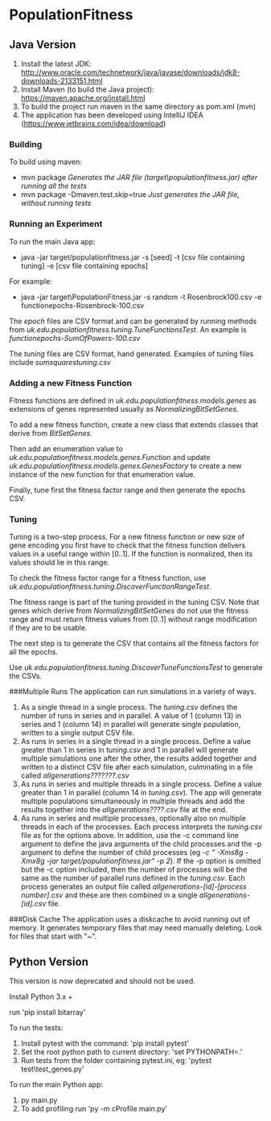 # PopulationFitness

## Java Version

1. Install the latest JDK: http://www.oracle.com/technetwork/java/javase/downloads/jdk8-downloads-2133151.html
2. Install Maven (to build the Java project): https://maven.apache.org/install.html
3. To build the project run maven in the same directory as pom.xml (mvn)
4. The application has been developed using IntelliJ IDEA (https://www.jetbrains.com/idea/download)

### Building
To build using maven: 
* mvn package *Generates the JAR file (target\populationfitness.jar) after running all the tests*
* mvn package  -Dmaven.test.skip=true *Just generates the JAR file, without running tests*

### Running an Experiment
To run the main Java app:
* java -jar target/populationfitness.jar -s [seed] -t [csv file containing tuning] -e [csv file containing epochs]

For example:
* java -jar target\PopulationFitness.jar -s random -t Rosenbrock100.csv -e functionepochs-Rosenbrock-100.csv 

The *epoch* files are CSV format and can be generated by running methods from *uk.edu.populationfitness.tuning.TuneFunctionsTest*. An example is *functionepochs-SumOfPowers-100.csv*

The *tuning* files are CSV format, hand generated. Examples of tuning files include *sumsquarestuning.csv*

### Adding a new Fitness Function
Fitness functions are defined in *uk.edu.populationfitness.models.genes* as extensions of 
genes represented usually as *NormalizingBitSetGenes*. 

To add a new fitness function, create a new class that extends classes that derive from *BitSetGenes*. 

Then add an enumeration value to *uk.edu.populationfitness.models.genes.Function* and update
*uk.edu.populationfitness.models.genes.GenesFactory* to create a new instance of the new 
function for that enumeration value. 

Finally, tune first the fitness factor range and then generate the epochs CSV.   

### Tuning 
Tuning is a two-step process. For a new fitness function or new size of gene encoding you first have to 
check that the fitness function delivers values in a useful range within [0..1]. If the function is normalized, then 
its values should lie in this range.  

To check the fitness factor range for a fitness function, use *uk.edu.populationfitness.tuning.DiscoverFunctionRangeTest*. 

The fitness range is part of the tuning provided in the tuning CSV. Note that genes which derive from 
*NormalizingBitSetGenes* do not use the fitness range and must return fitness values from [0..1] without
range modification if they are to be usable. 

The next step is to generate the CSV that contains all the fitness factors for all the epochs. 

Use *uk.edu.populationfitness.tuning.DiscoverTuneFunctionsTest* to generate the CSVs.

###Multiple Runs
The application can run simulations in a variety of ways. 

1. As a single thread in a single process. The *tuning.csv* defines the number of runs in series and in parallel. 
A value of 1 (column 13) in series and 1 (column 14) in parallel will generate single population, written to a single output CSV file. 
2. As runs in series in a single thread in a single process. Define a value greater than 1 in series in
*tuning.csv* and 1 in parallel will generate multiple simulations one after the other, the results added 
together and written to a distinct CSV file after each simulation, culminating in a file called 
*allgenerations???????.csv*
3. As runs in series and multiple threads in a single process. Define a value greater than 1 in parallel 
(column 14 in *tuning.csv*). The app will generate multiple populations simultaneously in multiple threads
and add the results together into the *allgenerations????.csv* file at the end. 
4. As runs in series and multiple processes, optionally also on multiple threads in each of the processes. 
Each process interprets the *tuning.csv* file as for the options above. In addition, use the -c command 
line argument to define the java arguments of the child processes and the -p argument to define the number 
of child processes (eg *-c " -Xms8g -Xmx8g -jar target/populationfitness.jar" -p 2*). If the -p option is 
omitted but the -c option included, then the number of processes will be the same as the number of
parallel runs defined in the *tuning.csv*. Each process generates an output file called 
*allgenerations-[id]-[process number].csv* and these are then combined in a single *allgenerations-[id].csv* file. 

###Disk Cache
The application uses a diskcache to avoid running out of memory. It generates temporary files that may need manually 
deleting. Look for files that start with "~".  

## Python Version

This version is now deprecated and should not be used. 

Install Python 3.x +

run 'pip install bitarray'

To run the tests:
1. Install pytest with the command: 'pip install pytest'
2. Set the root python path to current directory: 'set PYTHONPATH=.'
3. Run tests from the folder containing pytest.ini, eg: 'pytest test\\test_genes.py'

To run the main Python app:
1. py main.py
2. To add profiling run 'py -m cProfile main.py'


